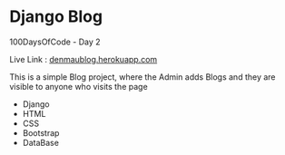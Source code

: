 # Django Blog
100DaysOfCode - Day 2

Live Link : <a href="https://denmaublog.herokuapp.com">denmaublog.herokuapp.com</a>

<p>This is a simple Blog project, where the Admin adds Blogs and they are visible to anyone who visits the page</p>

*   Django  
*   HTML
*   CSS
*   Bootstrap
*   DataBase

